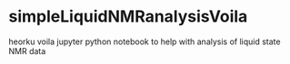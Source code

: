 # simpleLiquidNMRanalysisVoila
heorku voila jupyter python notebook  to help with analysis of  liquid state NMR data
